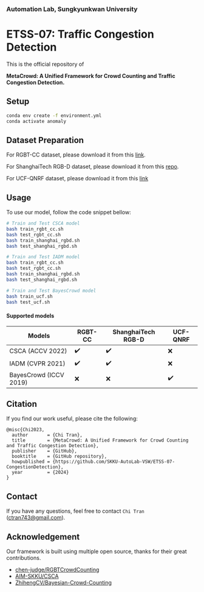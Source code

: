 ### Automation Lab, Sungkyunkwan University

# ETSS-07: Traffic Congestion Detection

This is the official repository of 

**MetaCrowd: A Unified Framework for Crowd Counting and Traffic Congestion Detection.**

## Setup
```bash
conda env create -f environment.yml
conda activate anomaly
```

## Dataset Preparation
For RGBT-CC dataset, please download it from this [link](https://lingboliu.com/RGBT_Crowd_Counting.html).

For ShanghaiTech RGB-D dataset, please download it from this [repo](https://github.com/svip-lab/RGBD-Counting).

For UCF-QNRF dataset, please download it from this [link](https://www.crcv.ucf.edu/data/ucf-qnrf/)

## Usage
To use our model, follow the code snippet bellow:
```bash
# Train and Test CSCA model
bash train_rgbt_cc.sh
bash test_rgbt_cc.sh
bash train_shanghai_rgbd.sh
bash test_shanghai_rgbd.sh

# Train and Test IADM model
bash train_rgbt_cc.sh
bash test_rgbt_cc.sh
bash train_shanghai_rgbd.sh
bash test_shanghai_rgbd.sh

# Train and Test BayesCrowd model
bash train_ucf.sh
bash test_ucf.sh
```

#### Supported models
| Models                 | RGBT-CC            | ShanghaiTech RGB-D | UCF-QNRF           |
|------------------------|--------------------|--------------------|--------------------|
| CSCA (ACCV 2022)       | :heavy_check_mark: | :heavy_check_mark: | :x:                |
| IADM (CVPR 2021)       | :heavy_check_mark: | :heavy_check_mark: | :x:                |
| BayesCrowd (ICCV 2019) | :x:                | :x:                | :heavy_check_mark: |

## Citation
If you find our work useful, please cite the following:
```
@misc{Chi2023,
  author       = {Chi Tran},
  title        = {MetaCrowd: A Unified Framework for Crowd Counting and Traffic Congestion Detection},
  publisher    = {GitHub},
  booktitle    = {GitHub repository},
  howpublished = {https://github.com/SKKU-AutoLab-VSW/ETSS-07-CongestionDetection},
  year         = {2024}
}
```

## Contact
If you have any questions, feel free to contact `Chi Tran` 
([ctran743@gmail.com](ctran743@gmail.com)).

##  Acknowledgement
Our framework is built using multiple open source, thanks for their great contributions.
<!--ts-->
* [chen-judge/RGBTCrowdCounting](https://github.com/chen-judge/RGBTCrowdCounting)
* [AIM-SKKU/CSCA](https://github.com/AIM-SKKU/CSCA)
* [ZhihengCV/Bayesian-Crowd-Counting](https://github.com/ZhihengCV/Bayesian-Crowd-Counting)
<!--te-->